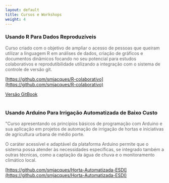 ```yaml
---
layout: default
title: Cursos e Workshops
weight: 4
---
```

<h3> Usando R Para Dados Reproduzíveis</h3>

<p style="color:#616161;"> Curso criado com o objetivo de ampliar o acesso de pessoas que queiram utilizar a linguagem R em análises de dados, criação de gráficos e documentos dinâmicos focando no seu potencial para estudos colaborativos e reprodutibilidade utilizando a integração com o sistema de controle de versão git.</p>

[https://github.com/smjacques/R-colaborativo](https://github.com/smjacques/R-colaborativo)

[Versão GitBook](https://www.gitbook.com/book/smjacques/r-para-analises-cientificas-reproduziveis/details)  
<br>

<h3>Usando Arduino Para Irrigação Automatizada de Baixo Custo</h3>

<p style="color:#616161;">"Curso apresentando os princípios básicos de programação com Arduino e sua aplicação em projetos de automação de irrigação de hortas e iniciativas de agricultura urbana de médio porte.</p>

<p style="color:#616161;">O caráter acessível e adaptável da plataforma Arduino permite que o sistema possa atender às necessidades específicas, se integrado também a outras técnicas, como a captação da água de chuva e o monitoramento climático local.</p>

[https://github.com/smjacques/Horta-Automatizada-ESDI](https://github.com/smjacques/Horta-Automatizada-ESDI)

